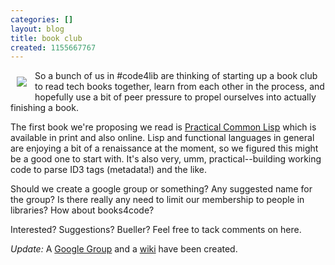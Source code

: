 ```yaml
---
categories: []
layout: blog
title: book club
created: 1155667767
---
```

<div style="float: left; margin: 10px;"><img src="/misc/books.jpg" align="left" /></div>

So a bunch of us in #code4lib are thinking of starting up a book club to read tech books together, learn from each other in the process, and hopefully use a bit of peer pressure to propel ourselves into actually finishing a book. 

The first book we're proposing we read is <a href="http://www.gigamonkeys.com/book/">Practical Common Lisp</a> which is available in print and also online. Lisp and functional languages in general are enjoying a bit of a renaissance at the moment, so we figured this might be a good one to start with. It's also very, umm, practical--building working code to parse ID3 tags (metadata!) and the like.

Should we create a google group or something? Any suggested name for the group? Is there really any need to limit our membership to people in libraries? How about books4code?


Interested? Suggestions? Bueller? Feel free to tack comments on here.

<em>Update:</em> A <a href="http://groups.google.com/group/books4code">Google Group</a> and a <a href="http://books.code4lib.org">wiki</a> have been created</a>.


<!--break-->
